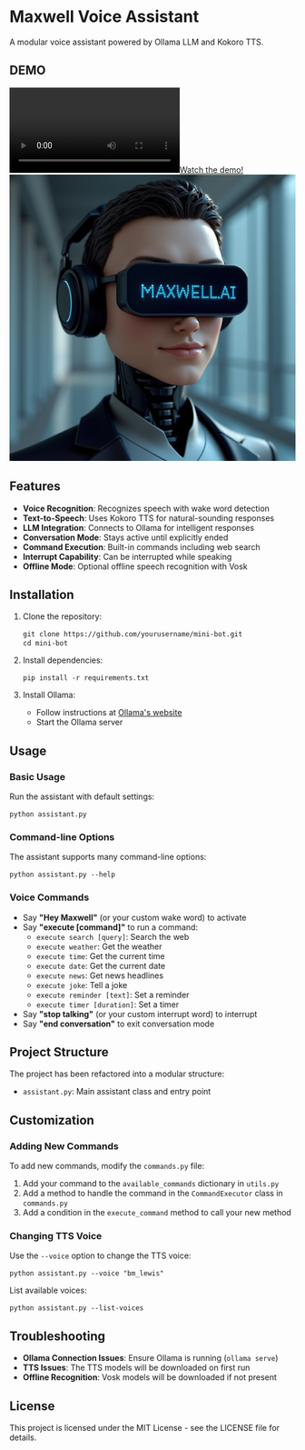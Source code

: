 # Maxwell Voice Assistant

A modular voice assistant powered by Ollama LLM and Kokoro TTS.

## DEMO

[![Watch the demo!](media/maxwelldemo.mp4)](media/maxwelldemo.mp4)
![Maxwell.AI](media/maxwellai1.png)

## Features

- **Voice Recognition**: Recognizes speech with wake word detection
- **Text-to-Speech**: Uses Kokoro TTS for natural-sounding responses
- **LLM Integration**: Connects to Ollama for intelligent responses
- **Conversation Mode**: Stays active until explicitly ended
- **Command Execution**: Built-in commands including web search
- **Interrupt Capability**: Can be interrupted while speaking
- **Offline Mode**: Optional offline speech recognition with Vosk

## Installation

1. Clone the repository:
   ```
   git clone https://github.com/yourusername/mini-bot.git
   cd mini-bot
   ```

2. Install dependencies:
   ```
   pip install -r requirements.txt
   ```

3. Install Ollama:
   - Follow instructions at [Ollama's website](https://ollama.ai/)
   - Start the Ollama server

## Usage

### Basic Usage

Run the assistant with default settings:

```
python assistant.py
```

### Command-line Options

The assistant supports many command-line options:

```
python assistant.py --help
```

### Voice Commands

- Say **"Hey Maxwell"** (or your custom wake word) to activate
- Say **"execute [command]"** to run a command:
  - `execute search [query]`: Search the web
  - `execute weather`: Get the weather
  - `execute time`: Get the current time
  - `execute date`: Get the current date
  - `execute news`: Get news headlines
  - `execute joke`: Tell a joke
  - `execute reminder [text]`: Set a reminder
  - `execute timer [duration]`: Set a timer
- Say **"stop talking"** (or your custom interrupt word) to interrupt
- Say **"end conversation"** to exit conversation mode

## Project Structure

The project has been refactored into a modular structure:

- `assistant.py`: Main assistant class and entry point

## Customization

### Adding New Commands

To add new commands, modify the `commands.py` file:

1. Add your command to the `available_commands` dictionary in `utils.py`
2. Add a method to handle the command in the `CommandExecutor` class in `commands.py`
3. Add a condition in the `execute_command` method to call your new method

### Changing TTS Voice

Use the `--voice` option to change the TTS voice:

```
python assistant.py --voice "bm_lewis"
```

List available voices:

```
python assistant.py --list-voices
```

## Troubleshooting

- **Ollama Connection Issues**: Ensure Ollama is running (`ollama serve`)
- **TTS Issues**: The TTS models will be downloaded on first run
- **Offline Recognition**: Vosk models will be downloaded if not present

## License

This project is licensed under the MIT License - see the LICENSE file for details.
